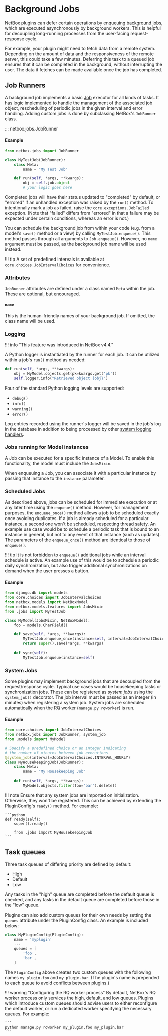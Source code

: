 # Background Jobs

NetBox plugins can defer certain operations by enqueuing [background jobs](../../features/background-jobs.md), which are executed asynchronously by background workers. This is helpful for decoupling long-running processes from the user-facing request-response cycle.

For example, your plugin might need to fetch data from a remote system. Depending on the amount of data and the responsiveness of the remote server, this could take a few minutes. Deferring this task to a queued job ensures that it can be completed in the background, without interrupting the user. The data it fetches can be made available once the job has completed.

## Job Runners

A background job implements a basic [Job](../../models/core/job.md) executor for all kinds of tasks. It has logic implemented to handle the management of the associated job object, rescheduling of periodic jobs in the given interval and error handling. Adding custom jobs is done by subclassing NetBox's `JobRunner` class.

::: netbox.jobs.JobRunner

#### Example

```python title="jobs.py"
from netbox.jobs import JobRunner

class MyTestJob(JobRunner):
    class Meta:
        name = "My Test Job"

    def run(self, *args, **kwargs):
        obj = self.job.object
        # your logic goes here
```

Completed jobs will have their status updated to "completed" by default, or "errored" if an unhandled exception was raised by the `run()` method. To intentionally mark a job as failed, raise the `core.exceptions.JobFailed` exception. (Note that "failed" differs from "errored" in that a failure may be expected under certain conditions, whereas an error is not.)

You can schedule the background job from within your code (e.g. from a model's `save()` method or a view) by calling `MyTestJob.enqueue()`. This method passes through all arguments to `Job.enqueue()`. However, no `name` argument must be passed, as the background job name will be used instead.

!!! tip
    A set of predefined intervals is available at `core.choices.JobIntervalChoices` for convenience.

### Attributes

`JobRunner` attributes are defined under a class named `Meta` within the job. These are optional, but encouraged.

#### `name`

This is the human-friendly names of your background job. If omitted, the class name will be used.

### Logging

!!! info "This feature was introduced in NetBox v4.4."

A Python logger is instantiated by the runner for each job. It can be utilized within a job's `run()` method as needed:

```python
def run(self, *args, **kwargs):
    obj = MyModel.objects.get(pk=kwargs.get('pk'))
    self.logger.info("Retrieved object {obj}")
```

Four of the standard Python logging levels are supported:

* `debug()`
* `info()`
* `warning()`
* `error()`

Log entries recorded using the runner's logger will be saved in the job's log in the database in addition to being processed by other [system logging handlers](../../configuration/system.md#logging).

### Jobs running for Model instances

A Job can be executed for a specific instance of a Model.
To enable this functionality, the model must include the `JobsMixin`.

When enqueuing a Job, you can associate it with a particular instance by passing that instance to the `instance` parameter.

### Scheduled Jobs

As described above, jobs can be scheduled for immediate execution or at any later time using the `enqueue()` method. However, for management purposes, the `enqueue_once()` method allows a job to be scheduled exactly once avoiding duplicates. If a job is already scheduled for a particular instance, a second one won't be scheduled, respecting thread safety. An example use case would be to schedule a periodic task that is bound to an instance in general, but not to any event of that instance (such as updates). The parameters of the `enqueue_once()` method are identical to those of `enqueue()`.

!!! tip
    It is not forbidden to `enqueue()` additional jobs while an interval schedule is active. An example use of this would be to schedule a periodic daily synchronization, but also trigger additional synchronizations on demand when the user presses a button.

#### Example

```python title="models.py"
from django.db import models
from core.choices import JobIntervalChoices
from netbox.models import NetBoxModel
from netbox.models.features import JobsMixin
from .jobs import MyTestJob

class MyModel(JobsMixin, NetBoxModel):
    foo = models.CharField()

    def save(self, *args, **kwargs):
        MyTestJob.enqueue_once(instance=self, interval=JobIntervalChoices.INTERVAL_HOURLY)
        return super().save(*args, **kwargs)

    def sync(self):
        MyTestJob.enqueue(instance=self)
```


### System Jobs

Some plugins may implement background jobs that are decoupled from the request/response cycle. Typical use cases would be housekeeping tasks or synchronization jobs. These can be registered as _system jobs_ using the `system_job()` decorator. The job interval must be passed as an integer (in minutes) when registering a system job. System jobs are scheduled automatically when the RQ worker (`manage.py rqworker`) is run.

#### Example

```python title="jobs.py"
from core.choices import JobIntervalChoices
from netbox.jobs import JobRunner, system_job
from .models import MyModel

# Specify a predefined choice or an integer indicating
# the number of minutes between job executions
@system_job(interval=JobIntervalChoices.INTERVAL_HOURLY)
class MyHousekeepingJob(JobRunner):
    class Meta:
        name = "My Housekeeping Job"

    def run(self, *args, **kwargs):
        MyModel.objects.filter(foo='bar').delete()
```

!!! note
    Ensure that any system jobs are imported on initialization. Otherwise, they won't be registered. This can be achieved by extending the PluginConfig's `ready()` method. For example:

    ```python
    def ready(self):
        super().ready()

        from .jobs import MyHousekeepingJob
    ```

## Task queues

Three task queues of differing priority are defined by default:

* High
* Default
* Low

Any tasks in the "high" queue are completed before the default queue is checked, and any tasks in the default queue are completed before those in the "low" queue.

Plugins can also add custom queues for their own needs by setting the `queues` attribute under the PluginConfig class. An example is included below:

```python
class MyPluginConfig(PluginConfig):
    name = 'myplugin'
    ...
    queues = [
        'foo',
        'bar',
    ]
```

The `PluginConfig` above creates two custom queues with the following names `my_plugin.foo` and `my_plugin.bar`. (The plugin's name is prepended to each queue to avoid conflicts between plugins.)

!!! warning "Configuring the RQ worker process"
    By default, NetBox's RQ worker process only services the high, default, and low queues. Plugins which introduce custom queues should advise users to either reconfigure the default worker, or run a dedicated worker specifying the necessary queues. For example:
    
    ```
    python manage.py rqworker my_plugin.foo my_plugin.bar
    ```
